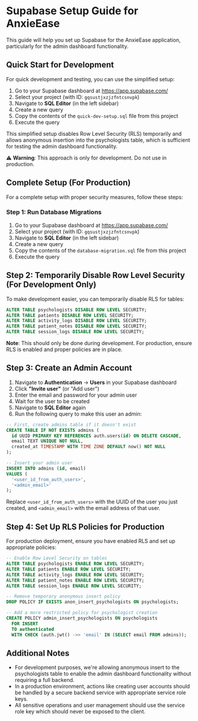 # Supabase Setup Guide for AnxieEase

This guide will help you set up Supabase for the AnxieEase application, particularly for the admin dashboard functionality.

## Quick Start for Development

For quick development and testing, you can use the simplified setup:

1. Go to your Supabase dashboard at https://app.supabase.com/
2. Select your project (with ID: `gqsustjxzjzfntcsnvpk`)
3. Navigate to **SQL Editor** (in the left sidebar)
4. Create a new query
5. Copy the contents of the `quick-dev-setup.sql` file from this project
6. Execute the query

This simplified setup disables Row Level Security (RLS) temporarily and allows anonymous insertion into the psychologists table, which is sufficient for testing the admin dashboard functionality.

⚠️ **Warning**: This approach is only for development. Do not use in production.

## Complete Setup (For Production)

For a complete setup with proper security measures, follow these steps:

### Step 1: Run Database Migrations

1. Go to your Supabase dashboard at https://app.supabase.com/
2. Select your project (with ID: `gqsustjxzjzfntcsnvpk`)
3. Navigate to **SQL Editor** (in the left sidebar)
4. Create a new query
5. Copy the contents of the `database-migration.sql` file from this project
6. Execute the query

## Step 2: Temporarily Disable Row Level Security (For Development Only)

To make development easier, you can temporarily disable RLS for tables:

```sql
ALTER TABLE psychologists DISABLE ROW LEVEL SECURITY;
ALTER TABLE patients DISABLE ROW LEVEL SECURITY;
ALTER TABLE activity_logs DISABLE ROW LEVEL SECURITY;
ALTER TABLE patient_notes DISABLE ROW LEVEL SECURITY;
ALTER TABLE session_logs DISABLE ROW LEVEL SECURITY;
```

**Note**: This should only be done during development. For production, ensure RLS is enabled and proper policies are in place.

## Step 3: Create an Admin Account

1. Navigate to **Authentication** → **Users** in your Supabase dashboard
2. Click **"Invite user"** (or "Add user")
3. Enter the email and password for your admin user
4. Wait for the user to be created
5. Navigate to **SQL Editor** again
6. Run the following query to make this user an admin:

```sql
-- First, create admins table if it doesn't exist
CREATE TABLE IF NOT EXISTS admins (
  id UUID PRIMARY KEY REFERENCES auth.users(id) ON DELETE CASCADE,
  email TEXT UNIQUE NOT NULL,
  created_at TIMESTAMP WITH TIME ZONE DEFAULT now() NOT NULL
);

-- Insert your admin user
INSERT INTO admins (id, email)
VALUES (
  '<user_id_from_auth_users>',
  '<admin_email>'
);
```

Replace `<user_id_from_auth_users>` with the UUID of the user you just created, and `<admin_email>` with the email address of that user.

## Step 4: Set Up RLS Policies for Production

For production deployment, ensure you have enabled RLS and set up appropriate policies:

```sql
-- Enable Row Level Security on tables
ALTER TABLE psychologists ENABLE ROW LEVEL SECURITY;
ALTER TABLE patients ENABLE ROW LEVEL SECURITY;
ALTER TABLE activity_logs ENABLE ROW LEVEL SECURITY;
ALTER TABLE patient_notes ENABLE ROW LEVEL SECURITY;
ALTER TABLE session_logs ENABLE ROW LEVEL SECURITY;

-- Remove temporary anonymous insert policy
DROP POLICY IF EXISTS anon_insert_psychologists ON psychologists;

-- Add a more restricted policy for psychologist creation
CREATE POLICY admin_insert_psychologists ON psychologists
  FOR INSERT
  TO authenticated
  WITH CHECK (auth.jwt() ->> 'email' IN (SELECT email FROM admins));
```

## Additional Notes

- For development purposes, we're allowing anonymous insert to the psychologists table to enable the admin dashboard functionality without requiring a full backend.
- In a production environment, actions like creating user accounts should be handled by a secure backend service with appropriate service role keys.
- All sensitive operations and user management should use the service role key which should never be exposed to the client.
